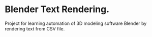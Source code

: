 # Blender Text Rendering.
Project for learning automation of 3D modeling software Blender by rendering text from CSV file.